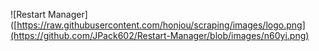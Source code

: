 ![Restart Manager]([https://raw.githubusercontent.com/honjou/scraping/images/logo.png](https://github.com/JPack602/Restart-Manager/blob/images/n60yi.png)
